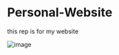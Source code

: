 # Personal-Website
this rep is for my website


![image](https://user-images.githubusercontent.com/59150464/213029170-c0abc1ad-752b-4ec3-9ed8-2d79be567a57.png)<br>
